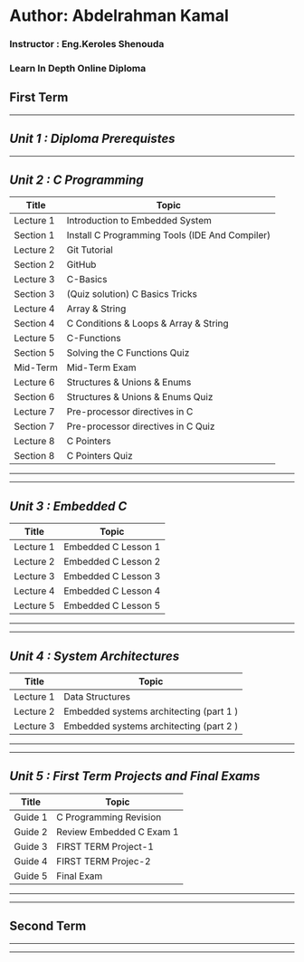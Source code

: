 # Author: Abdelrahman Kamal

### Instructor : Eng.Keroles Shenouda
### Learn In Depth Online Diploma
## First Term ##
__________________________________________________________________
## _Unit 1 : Diploma Prerequistes_
__________________________________________________________________
## _Unit 2 : C Programming_
| Title | Topic |
| ----- | ------|
| Lecture 1 | Introduction to Embedded System |
| Section 1 | Install C Programming Tools (IDE And Compiler) |
| Lecture 2 | Git Tutorial |
| Section 2 | GitHub |
| Lecture 3 | C-Basics |
| Section 3 | (Quiz solution) C Basics Tricks |
| Lecture 4 | Array & String |
| Section 4 | C Conditions & Loops & Array & String |
| Lecture 5 | C-Functions |
| Section 5 | Solving the C Functions Quiz |
| Mid-Term | Mid-Term Exam |
| Lecture 6 | Structures & Unions & Enums |
| Section 6 | Structures & Unions & Enums Quiz |
| Lecture 7 | Pre-processor directives in C |
| Section 7 | Pre-processor directives in C Quiz |
| Lecture 8 | C Pointers |
| Section 8 | C Pointers Quiz |
 __________________________________________________________________
 __________________________________________________________________
## _Unit 3 : Embedded C_
| Title | Topic |
| ----- | ------|
| Lecture 1 | Embedded C Lesson 1 |
| Lecture 2 | Embedded C Lesson 2 |
| Lecture 3 | Embedded C Lesson 3 |
| Lecture 4 | Embedded C Lesson 4 |
| Lecture 5 | Embedded C Lesson 5 |
__________________________________________________________________
__________________________________________________________________
## _Unit 4 : System Architectures_
| Title | Topic |
| ----- | ------|
| Lecture 1 | Data Structures |
| Lecture 2 | Embedded systems architecting (part 1 ) |
| Lecture 3 | Embedded systems architecting (part 2 ) |
__________________________________________________________________
__________________________________________________________________
## _Unit 5 : First Term Projects and Final Exams_
| Title | Topic |
| ----- | ------|
| Guide 1 | C Programming Revision |
| Guide 2 | Review Embedded C Exam 1 |
| Guide 3 | FIRST TERM Project-1 |
| Guide 4 | FIRST TERM Projec-2 |
| Guide 5 | Final Exam |
__________________________________________________________________
__________________________________________________________________
## Second Term ##
__________________________________________________________________
__________________________________________________________________

